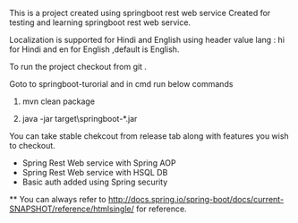 This is a project created using  springboot rest web service 
Created for testing and learning springboot rest web service.

Localization is supported for Hindi and English using header value lang : hi for Hindi and en for English ,default is English.

To run the project checkout from git .

Goto to springboot-turorial and in cmd run below commands 


1) mvn clean package

2) java -jar target\springboot-*.jar


You can take stable chekcout from release tab along with features you wish to checkout.

* Spring Rest Web service with Spring AOP
* Spring Rest Web service with HSQL DB
* Basic auth added using Spring security 

 
 
 
 ** You can always refer to http://docs.spring.io/spring-boot/docs/current-SNAPSHOT/reference/htmlsingle/ for reference.